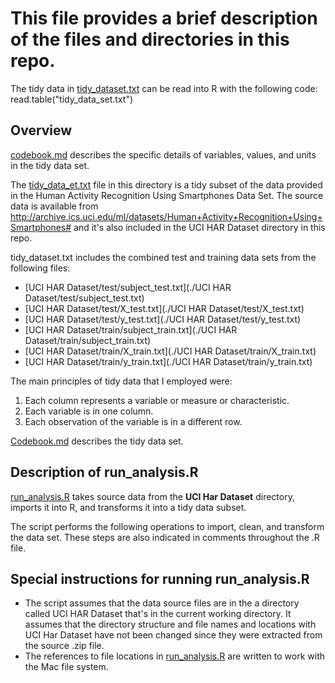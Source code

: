 # This file provides a brief description of the files and directories in this repo.
The tidy data in [tidy_dataset.txt](./tidy_data_set.txt) can be read into R with the following code:
read.table("tidy_data_set.txt")

## Overview

[codebook.md](./codebook.md) describes the specific details of variables, values, and units in the tidy data set.

The [tidy_data_et.txt](./tidy_data_set.txt) file in this directory is a tidy subset of the data provided in the Human Activity Recognition Using Smartphones Data Set. The source data is available from http://archive.ics.uci.edu/ml/datasets/Human+Activity+Recognition+Using+Smartphones# and it's also included in the UCI HAR Dataset directory in this repo.

tidy_dataset.txt includes the combined test and training data sets from the following files:

- [UCI HAR Dataset/test/subject_test.txt](./UCI HAR Dataset/test/subject_test.txt)
- [UCI HAR Dataset/test/X_test.txt](./UCI HAR Dataset/test/X_test.txt)
- [UCI HAR Dataset/test/y_test.txt](./UCI HAR Dataset/test/y_test.txt)
- [UCI HAR Dataset/train/subject_train.txt](./UCI HAR Dataset/train/subject_train.txt)
- [UCI HAR Dataset/train/X_train.txt](./UCI HAR Dataset/train/X_train.txt)
- [UCI HAR Dataset/train/y_train.txt](./UCI HAR Dataset/train/y_train.txt)

The main principles of tidy data that I employed were:

1. Each column represents a variable or measure or characteristic.
2. Each variable is in one column.
3. Each observation of the variable is in a different row.

[Codebook.md](./codebook.md) describes the tidy data set.


## Description of run_analysis.R

[run_analysis.R](./run_analysis.R) takes source data from the **UCI Har Dataset** directory, imports it into R, and transforms it into a tidy data subset.

The script performs the following operations to import, clean, and transform the data set. These steps are also indicated in comments throughout the .R file.


## Special instructions for running run_analysis.R

- The script assumes that the data source files are in the a directory called UCI HAR Dataset that's in the current working directory. It assumes that the directory structure and file names and locations with UCI Har Dataset have not been changed since they were extracted from the source .zip file.
- The references to file locations in [run_analysis.R](./run_analysis.R) are written to work with the Mac file system.
